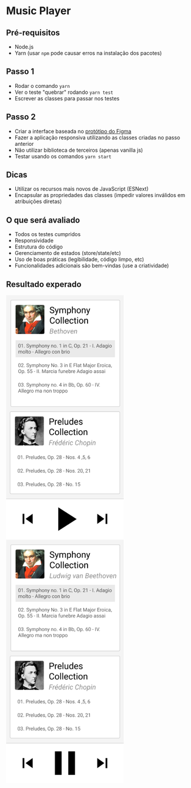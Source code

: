 # Music Player

## Pré-requisitos

- Node.js
- Yarn (usar `npm` pode causar erros na instalação dos pacotes)

## Passo 1

- Rodar o comando `yarn`
- Ver o teste "quebrar" rodando `yarn test`
- Escrever as classes para passar nos testes

## Passo 2

- Criar a interface baseada no [protótipo do Figma](https://www.figma.com/file/V2LUvZCm5AW92nCjtCcM8A/Music-Player?node-id=0%3A1)
- Fazer a aplicação responsiva utilizando as classes criadas no passo anterior
- Não utilizar biblioteca de terceiros (apenas vanilla js)
- Testar usando os comandos `yarn start`

## Dicas

- Utilizar os recursos mais novos de JavaScript (ESNext)
- Encapsular as propriedades das classes (impedir valores inválidos em atribuições diretas)

## O que será avaliado

- Todos os testes cumpridos
- Responsividade
- Estrutura do código
- Gerenciamento de estados (store/state/etc)
- Uso de boas práticas (legibilidade, código limpo, etc)
- Funcionalidades adicionais são bem-vindas (use a criatividade)

## Resultado experado

<img src="./playing.png" width=320 />
<img src="./paused.png" width=320 />
